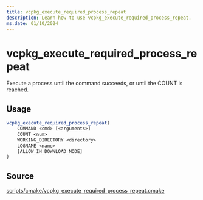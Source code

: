 ```yaml
---
title: vcpkg_execute_required_process_repeat
description: Learn how to use vcpkg_execute_required_process_repeat.
ms.date: 01/10/2024
---
```

# vcpkg_execute_required_process_repeat

Execute a process until the command succeeds, or until the COUNT is reached.

## Usage

```cmake
vcpkg_execute_required_process_repeat(
    COMMAND <cmd> [<arguments>]
    COUNT <num>
    WORKING_DIRECTORY <directory>
    LOGNAME <name>
    [ALLOW_IN_DOWNLOAD_MODE]
)
```

## Source

[scripts/cmake/vcpkg\_execute\_required\_process\_repeat.cmake](https://github.com/Microsoft/vcpkg/blob/master/scripts/cmake/vcpkg_execute_required_process_repeat.cmake)
